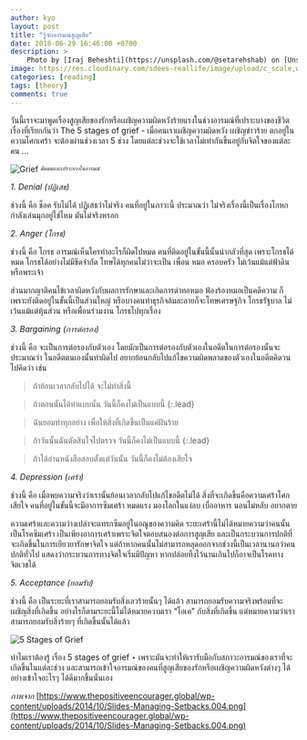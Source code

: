 ```yaml
---
author: kyo
layout: post
title: "รู้จักอารมณ์สูญเสีย"
date: 2018-06-29 16:46:00 +0700
description: >
    Photo by [Iraj Beheshti](https://unsplash.com/@setarehshab) on [Unsplash](https://unsplash.com/)
image: https://res.cloudinary.com/sdees-reallife/image/upload/c_scale,w_1024/v1547725128/iraj-beheshti-1149032-unsplash.jpg
categories: [reading]
tags: [theory]
comments: true
---
```

วันนี้เราจะมาพูดเรื่องสูญเสียของรักหรือเผชิญความผิดหวังร้ายแรงในช่วงอารมณ์ที่เปราะบางของชีวิต เรื่องที่เรียกกันว่า The 5 stages of grief - เมื่อคนเราเผชิญความผิดหวัง เผชิญข่าวร้าย ตกอยู่ในความโศกเศร้า จะต้องผ่านช่วงเวลา 5 ช่วง โดยแต่ละช่วงจะใช้เวลาไม่เท่ากันขึ้นอยู่กับจิตใจของแต่ละคน ...

![Grief](https://res.cloudinary.com/sdees-reallife/image/upload/r_10/v1548492101/5.jpg)
<sup><sub>*มืดมนและเปราะบางในอารมณ์*</sub></sup>

*1. Denial (ปฏิเสธ)*

ช่วงนี้ คือ ช็อค รับไม่ได้ ปฏิเสธว่าไม่จริง คนที่อยู่ในภาวะนี้ ประมาณว่า ไม่จริงเรื่องนี้เป็นเรื่องโกหก กำลังเล่นมุกอยู่ใช่ไหม มันไม่จริงหรอก

*2. Anger (โกรธ)*

ช่วงนี้ คือ โกรธ อารมณ์เห็นใครทำอะไรก็ผิดไปหมด คนที่ติดอยู่ในขั้นนี้นั้นน่ากลัวที่สุด เพราะโกรธได้หมด โกรธได้อย่างไม่มีขีดจำกัด โทษได้ทุกคนไม่ว่าจะเป็น เพื่อน หมอ ครอบครัว ไม่เว้นแม้แต่ฟ้าดิน หรือพระเจ้า

ส่วนมากญาติคนไข้เวลาผิดหวังกับผลการรักษาและเกิดการด่าทอหมอ ฟ้องร้องหมอเป็นคดีความ ก็เพราะยังติดอยู่ในขั้นนี้เป็นส่วนใหญ่ หรือบางคนทำธุรกิจล้มละลายก็จะโทษเศรษฐกิจ โกรธรัฐบาล ไม่เว้นแม้แต่หุ้นส่วน หรือเพื่อนร่วมงาน โกรธไปทุกเรื่อง

*3. Bargaining (การต่อรอง)*

ช่วงนี้ คือ จะเป็นการต่อรองกับตัวเอง โดยมักเป็นการต่อรองกับตัวเองในอดีตในการต่อรองนั้นจะประมาณว่า ในอดีตตนเองนั้นทำผิดไป อยากย้อนกลับไปแก้ไขความผิดพลาดของตัวเองในอดีตคิดวนไปคิดว่า เช่น

> ถ้าย้อนเวลากลับไปได้ จะไม่ทำสิ่งนี้

> ถ้าตอนนั้นได้ทำแบบนั้น วันนี้ก็คงไม่เป็นแบบนี้
{:.lead}

> ฉันยอมทำทุกอย่าง เพื่อให้สิ่งที่เกิดขึ้นเป็นแค่ฝันร้าย

> ถ้าวันนั้นฉันตัดสินใจไปตรวจ วันนี้ก็คงไม่เป็นแบบนี้
{:.lead}

> ถ้าได้อ่านหนังสือสอบตั้งแต่วันนั้น วันนี้ก็คงไม่ต้องเสียใจ

*4. Depression (เศร้า)*

ช่วงนี้ คือ เมื่อพบความจริงว่าเรานั้นย้อนเวลากลับไปแก้ไขอดีตไม่ได้ สิ่งที่จะเกิดขึ้นคือความเศร้าโศกเสียใจ คนที่อยู่ในขั้นนี้จะมีอาการซึมเศร้า หมดแรง มองโลกในแง่ลบ เบื่ออาหาร นอนไม่หลับ อยากตาย

ความเศร้าและความว่างเปล่าจะแทรกซึมอยู่ในอณูของความคิด ระยะเศร้านี้ไม่ได้หมายความว่าคนนั้นเป็นโรคซึมเศร้า เป็นเพียงอาการเศร้าเพราะจิตใจตอบสนองต่อการสูญเสีย และเป็นกระบวนการปกติที่จะเกิดขึ้นในการเยียวยารักษาจิตใจ  แต่ถ้าหากคนนั้นไม่สามารถหลุดออกจากช่วงนี้เป็นเวลานานกว่าคนปกติทั่วไป แสดงว่ากระบวนการทางจิตใจเริ่มมีปัญหา หากปล่อยทิ้งไว้นานเกินไปก็อาจเป็นโรคทางจิตเวชได้

*5. Acceptance (ยอมรับ)*

ช่วงนี้ คือ เป็นระยะที่เราสามารถยอมรับสิ่งเลวร้ายนั้นๆ ได้แล้ว สามารถยอมรับความจริงพร้อมที่จะเผชิญสิ่งที่เกิดขึ้น อย่างไรก็ตามระยะนี้ไม่ได้หมายความเรา “โอเค” กับสิ่งที่เกิดขึ้น แต่หมายความว่าเราสามารถยอมรับสิ่งร้ายๆ ที่เกิดขึ้นนั้นได้แล้ว

![5 Stages of Grief](/sdee.co/assets/img/authors/kyo/2018-06-29/52.jpg)

ทำไมเราต้องรู้ เรื่อง 5 stages of grief ‣ เพราะมันจะทำให้เรารับมือกับสภาวะอารมณ์ของเราที่จะเกิดขึ้นในแต่ละช่วง และสามารถเข้าใจอารมณ์ของคนที่สูญเสียของรักหรือเผชิญความผิดหวังต่างๆ ได้อย่างเข้าใจอะไรๆ ได้ดีมากขึ้นนั่นเอง

*ภาพจาก*
[https://www.thepositiveencourager.global/wp-content/uploads/2014/10/Slides-Managing-Setbacks.004.png](https://www.thepositiveencourager.global/wp-content/uploads/2014/10/Slides-Managing-Setbacks.004.png)
